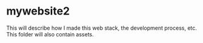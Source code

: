 # mywebsite2

This will describe how I made this web stack, the development process, etc. This folder will also contain assets.
